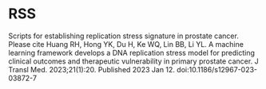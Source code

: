 # RSS
Scripts for establishing replication stress signature in prostate cancer.
Please cite Huang RH, Hong YK, Du H, Ke WQ, Lin BB, Li YL. A machine learning framework develops a DNA replication stress model for predicting clinical outcomes and therapeutic vulnerability in primary prostate cancer. J Transl Med. 2023;21(1):20. Published 2023 Jan 12. doi:10.1186/s12967-023-03872-7

